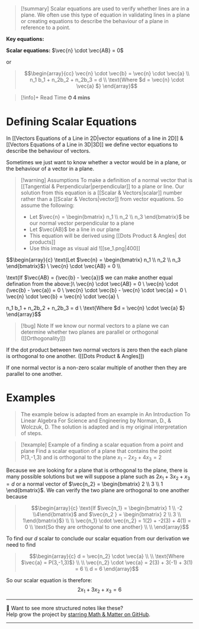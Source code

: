 
>[!summary]
Scalar equations are used to verify whether lines are in a plane. We often use this type of equation in validating lines in a plane or creating equations to describe the behaviour of a plane in reference to a point.
>
**Key equations:**
>
**Scalar equations:**
$\vec{n} \cdot \vec{AB} = 0$
>
or
>$$\begin{array}{cc}
\vec{n} \cdot \vec{b} = \vec{n} \cdot \vec{a} \\ 
n_1 b_1 + n_2b_2 + n_2b_3 = d \\ 
\text{Where $d = \vec{n} \cdot \vec{a} $}
\end{array}$$

>[!info]+ Read Time
**⏱ 4 mins**
# Defining Scalar Equations
In [[Vectors Equations of a Line in 2D|vector equations of a line in 2D]] & [[Vectors Equations of a Line in 3D|3D]] we define vector equations to describe the behaviour of vectors.

Sometimes we just want to know whether a vector would be in a plane, or the behaviour of a vector in a plane.

>[!warning] Assumptions
> To make a definition of a normal vector that is [[Tangential & Perpendicular|perpendicular]] to a plane or line. Our solution from this equation is a [[Scalar & Vectors|scalar]] number rather than a [[Scalar & Vectors|vector]] from vector equations. So assume the following:
> 
>- Let $\vec{n} = \begin{bmatrix} n_1 \\ n_2 \\ n_3 \end{bmatrix}$ be our normal vector perpendicular to a plane
>- Let $\vec{AB}$ be a line in our plane 
>- This equation will be derived  using [[Dots Product & Angles| dot products]]
> - Use this image as visual aid
![[se_1.png|400]]

$$\begin{array}{c}
\text{Let $\vec{n} = \begin{bmatrix} n_1 \\ n_2 \\ n_3 \end{bmatrix}$}
\\
\vec{n} \cdot \vec{AB} = 0 \\\\

\text{If $\vec{AB}  = (\vec{b} - \vec{a})$ we can make another equal defination from the above:}\\
\vec{n} \cdot \vec{AB} = 0  \\ 
\vec{n} \cdot (\vec{b} - \vec{a}) = 0 \\ 
\vec{n} \cdot \vec{b} - \vec{n} \cdot \vec{a} = 0 \\
\vec{n} \cdot \vec{b} = \vec{n} \cdot \vec{a} \\ 

n_1 b_1 + n_2b_2 + n_2b_3 = d \\ 
\text{Where $d = \vec{n} \cdot \vec{a} $}
\end{array}$$

>[!bug] Note
If we know our normal vectors to a plane we can determine whether two planes are parallel or orthogonal ([[Orthogonality]]) 
>
If the dot product between two normal vectors is zero then the each plane is orthogonal to one another. ([[Dots Product & Angles]])
>
If one normal vector is a non-zero scalar multiple of another then they are parallel to one another.

# Examples

>The example below is adapted from an example in An Introduction To Linear Algebra For Science and Engineering by Norman, D., & Wolczuk, D. The solution is adapted and is my original interpretation of steps.

>[!example] Example of a finding a scalar equation from a point and plane
Find a scalar equation of a plane that contains the point P(3,-1,3) and is orthogonal to the plane $x_1 -2x_2 + 4x_3 = 2$ 
>
Because we are looking for a plane that is orthogonal to the plane, there is many possible solutions but we will suppose a plane such as $2x_1 + 3x_2 + x_3 = d$ or a normal vector of  $\vec{n_2} = \begin{bmatrix} 2 \\ 3 \\ 1 \end{bmatrix}$.
We can verify the two plane are orthogonal to one another because 
>
>$$\begin{array}{c}
\text{If $\vec{n_1} = \begin{bmatrix} 1 \\ -2 \\4\end{bmatrix}$ and $\vec{n_2 } = \begin{bmatrix} 2 \\ 3 \\ 1\end{bmatrix}$}
\\
\\ 
\vec{n_1} \cdot \vec{n_2} = 1(2) + -2(3) + 4(1) = 0 \\
\text{So they are orthogonal to one another} \\ 
\\
\end{array}$$
>
To find our $d$ scalar to conclude our scalar equation from our derivation we need to find 
>$$\begin{array}{c}
d = \vec{n_2} \cdot \vec{a} \\ \\
\text{Where $\vec{a} = P(3,-1,3)$} \\ 
\\
\vec{n_2} \cdot \vec{a} = 2(3) + 3(-1) + 3(1) = 6 \\ 
d = 6 
\end{array}$$
>
So our scalar equation is therefore:
$$2x_1 + 3x_2 + x_3 = 6$$


---

📂 Want to see more structured notes like these?  
Help grow the project by [starring Math & Matter on GitHub](https://github.com/rajeevphysics/Obsidan-MathMatter).

---
